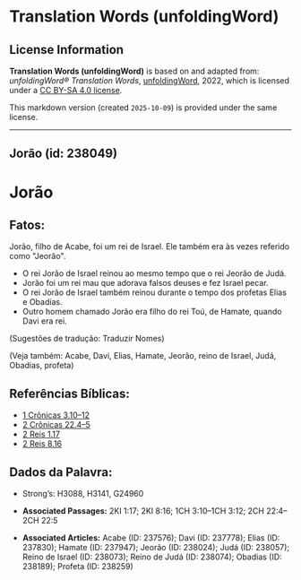 # Translation Words (unfoldingWord)

## License Information

**Translation Words (unfoldingWord)** is based on and adapted from: _unfoldingWord® Translation Words_, [unfoldingWord](https://unfoldingword.org/utw), 2022, which is licensed under a [CC BY-SA 4.0 license](https://creativecommons.org/licenses/by-sa/4.0/legalcode.en).

This markdown version (created `2025-10-09`) is provided under the same license.



--------------------------------

## Jorão (id: 238049)

Jorão
=====

Fatos:
------

Jorão, filho de Acabe, foi um rei de Israel. Ele também era às vezes referido como "Jeorão".

* O rei Jorão de Israel reinou ao mesmo tempo que o rei Jeorão de Judá.
* Jorão foi um rei mau que adorava falsos deuses e fez Israel pecar.
* O rei Jorão de Israel também reinou durante o tempo dos profetas Elias e Obadias.
* Outro homem chamado Jorão era filho do rei Toú, de Hamate, quando Davi era rei.

(Sugestões de tradução: Traduzir Nomes)

(Veja também: Acabe, Davi, Elias, Hamate, Jeorão, reino de Israel, Judá, Obadias, profeta)

Referências Bíblicas:
---------------------

* [1 Crônicas 3\.10–12](https://ref.ly/1Chr3:10-1Chr3:12)
* [2 Crônicas 22\.4–5](https://ref.ly/2Chr22:4-2Chr22:5)
* [2 Reis 1\.17](https://ref.ly/2Kgs1:17)
* [2 Reis 8\.16](https://ref.ly/2Kgs8:16)

Dados da Palavra:
-----------------

* Strong’s: H3088, H3141, G24960

* **Associated Passages:** 2KI 1:17; 2KI 8:16; 1CH 3:10–1CH 3:12; 2CH 22:4–2CH 22:5
* **Associated Articles:** Acabe (ID: 237576); Davi (ID: 237778); Elias (ID: 237830); Hamate (ID: 237947); Jeorão (ID: 238024); Judá (ID: 238057); Reino de Israel (ID: 238073); Reino de Judá (ID: 238074); Obadias (ID: 238189); Profeta (ID: 238259)

